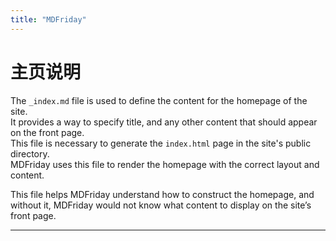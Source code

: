 ```yaml
---
title: "MDFriday"
---
```


# 主页说明

The `_index.md` file is used to define the content for the homepage of the site.  
It provides a way to specify title, and any other content that should appear on the front page.  
This file is necessary to generate the `index.html` page in the site's public directory.  
MDFriday uses this file to render the homepage with the correct layout and content.

This file helps MDFriday understand how to construct the homepage, and without it, MDFriday would not know what content to display on the site’s front page.

---
